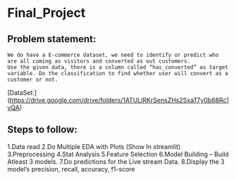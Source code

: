 # Final_Project
## Problem statement:
	We do have a E-commerce dataset, we need to identify or predict who are all coming as visitors and converted as out customers.
	Use the given data, there is a column called “has_converted” as target variable. Do the classification to find whether user will convert as a customer or not.
[DataSet:] (https://drive.google.com/drive/folders/1ATULlRKrSensZHs2SxaT7y0b68Rc1vQA)
## Steps to follow:
1.Data read
2.Do Multiple EDA with Plots (Show In streamlit)
3.Preprocessing
4.Stat Analysis
5.Feature Selection
6.Model Building – Build Atleast 3 models.
7.Do predictions for the Live stream Data.
8.Display the 3 model’s precision, recall, accuracy, f1-score
